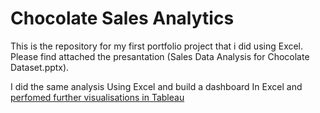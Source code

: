 # Chocolate Sales Analytics
This is the repository for my first portfolio project that i did using Excel.
Please find attached the presantation (Sales Data Analysis for Chocolate Dataset.pptx).

I did the same analysis Using Excel and build a dashboard In Excel and [perfomed further visualisations  in Tableau](
 https://public.tableau.com/app/profile/clayton1773/viz/SalesDataAnalysis_16643711511350/SalesDataAnalysisDashboard)


